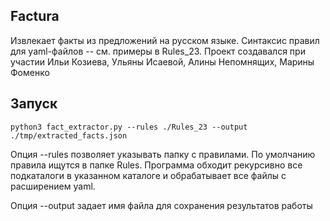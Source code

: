 ## Factura
Извлекает факты из предложений на русском языке. Синтаксис правил для yaml-файлов -- см. примеры в Rules_23.
Проект создавался при участии Ильи Козиева, Ульяны Исаевой, Алины Непомнящих, Марины Фоменко


## Запуск


```
python3 fact_extractor.py --rules ./Rules_23 --output ./tmp/extracted_facts.json
```

Опция --rules позволяет указывать папку с правилами. По умолчанию правила ищутся в папке Rules. Программа обходит рекурсивно все подкаталоги в указанном каталоге и обрабатывает все файлы с расширением yaml.

Опция --output задает имя файла для сохранения результатов работы


